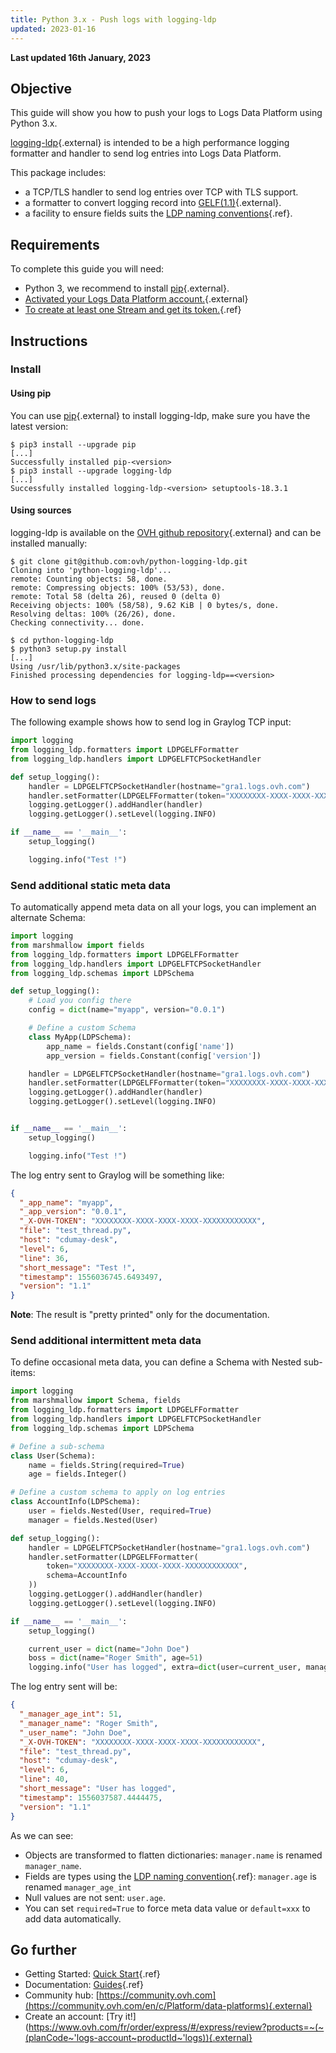 ```yaml
---
title: Python 3.x - Push logs with logging-ldp
updated: 2023-01-16
---
```


**Last updated 16th January, 2023**

## Objective

This guide will show you how to push your logs to Logs Data Platform using Python 3.x.

[logging-ldp](https://github.com/ovh/python-logging-ldp){.external} is intended to be a high performance logging formatter and handler to send log entries into Logs Data Platform.

This package includes:

- a TCP/TLS handler to send log entries over TCP with TLS support.
- a formatter to convert logging record into [GELF(1.1)](https://go2docs.graylog.org/4-x/getting_in_log_data/gelf.html?tocpath=Getting%20in%20Log%20Data%7CLog%20Sources%7CGELF%7C_____0#GELFPayloadSpecification#gelf-payload-specification){.external}.
- a facility to ensure fields suits the [LDP naming conventions](/pages/platform/logs-data-platform/field_naming_conventions){.ref}.


## Requirements

To complete this guide you will need:

- Python 3, we recommend to install [pip](https://pip.pypa.io/en/stable/installing/){.external}.
- [Activated your Logs Data Platform account.](https://www.ovh.com/fr/order/express/#/new/express/resume?products=~%28~%28planCode~%27logs-account~productId~%27logs%29){.external}
- [To create at least one Stream and get its token.](/pages/platform/logs-data-platform/quick_start){.ref}

## Instructions

### Install

#### Using pip

You can use [pip](https://pip.pypa.io/en/stable/){.external} to install logging-ldp, make sure you have the latest version:


```shell-session
$ pip3 install --upgrade pip
[...]
Successfully installed pip-<version>
$ pip3 install --upgrade logging-ldp
[...]
Successfully installed logging-ldp-<version> setuptools-18.3.1
```

#### Using sources

logging-ldp is available on the [OVH github repository](https://github.com/ovh/python-logging-ldp){.external} and can be installed manually:

```shell-session
$ git clone git@github.com:ovh/python-logging-ldp.git
Cloning into 'python-logging-ldp'...
remote: Counting objects: 58, done.
remote: Compressing objects: 100% (53/53), done.
remote: Total 58 (delta 26), reused 0 (delta 0)
Receiving objects: 100% (58/58), 9.62 KiB | 0 bytes/s, done.
Resolving deltas: 100% (26/26), done.
Checking connectivity... done.

$ cd python-logging-ldp
$ python3 setup.py install
[...]
Using /usr/lib/python3.x/site-packages
Finished processing dependencies for logging-ldp==<version>
```

### How to send logs

The following example shows how to send log in Graylog TCP input:

```python hl_lines="6 7"
import logging
from logging_ldp.formatters import LDPGELFFormatter
from logging_ldp.handlers import LDPGELFTCPSocketHandler

def setup_logging():
    handler = LDPGELFTCPSocketHandler(hostname="gra1.logs.ovh.com")
    handler.setFormatter(LDPGELFFormatter(token="XXXXXXXX-XXXX-XXXX-XXXX-XXXXXXXXXXXX"))
    logging.getLogger().addHandler(handler)
    logging.getLogger().setLevel(logging.INFO)

if __name__ == '__main__':
    setup_logging()

    logging.info("Test !")
```

### Send additional static meta data

To automatically append meta data on all your logs, you can implement an
alternate Schema:

```python hl_lines="16 17"
import logging
from marshmallow import fields
from logging_ldp.formatters import LDPGELFFormatter
from logging_ldp.handlers import LDPGELFTCPSocketHandler
from logging_ldp.schemas import LDPSchema

def setup_logging():
    # Load you config there
    config = dict(name="myapp", version="0.0.1")

    # Define a custom Schema
    class MyApp(LDPSchema):
        app_name = fields.Constant(config['name'])
        app_version = fields.Constant(config['version'])

    handler = LDPGELFTCPSocketHandler(hostname="gra1.logs.ovh.com")
    handler.setFormatter(LDPGELFFormatter(token="XXXXXXXX-XXXX-XXXX-XXXX-XXXXXXXXXXXX", schema=MyApp))
    logging.getLogger().addHandler(handler)
    logging.getLogger().setLevel(logging.INFO)


if __name__ == '__main__':
    setup_logging()

    logging.info("Test !")
```

The log entry sent to Graylog will be something like:

```json hl_lines="4"
{
  "_app_name": "myapp",
  "_app_version": "0.0.1",
  "_X-OVH-TOKEN": "XXXXXXXX-XXXX-XXXX-XXXX-XXXXXXXXXXXX",
  "file": "test_thread.py",
  "host": "cdumay-desk",
  "level": 6,
  "line": 36,
  "short_message": "Test !",
  "timestamp": 1556036745.6493497,
  "version": "1.1"
}
```

**Note**: The result is "pretty printed" only for the documentation.

### Send additional intermittent meta data

To define occasional meta data, you can define a Schema with Nested sub-items:

```python hl_lines="18 20"
import logging
from marshmallow import Schema, fields
from logging_ldp.formatters import LDPGELFFormatter
from logging_ldp.handlers import LDPGELFTCPSocketHandler
from logging_ldp.schemas import LDPSchema

# Define a sub-schema
class User(Schema):
    name = fields.String(required=True)
    age = fields.Integer()

# Define a custom schema to apply on log entries
class AccountInfo(LDPSchema):
    user = fields.Nested(User, required=True)
    manager = fields.Nested(User)

def setup_logging():
    handler = LDPGELFTCPSocketHandler(hostname="gra1.logs.ovh.com")
    handler.setFormatter(LDPGELFFormatter(
        token="XXXXXXXX-XXXX-XXXX-XXXX-XXXXXXXXXXXX",
        schema=AccountInfo
    ))
    logging.getLogger().addHandler(handler)
    logging.getLogger().setLevel(logging.INFO)

if __name__ == '__main__':
    setup_logging()

    current_user = dict(name="John Doe")
    boss = dict(name="Roger Smith", age=51)
    logging.info("User has logged", extra=dict(user=current_user, manager=boss))
```

The log entry sent will be:

```json hl_lines="5"
{
  "_manager_age_int": 51,
  "_manager_name": "Roger Smith",
  "_user_name": "John Doe",
  "_X-OVH-TOKEN": "XXXXXXXX-XXXX-XXXX-XXXX-XXXXXXXXXXXX",
  "file": "test_thread.py",
  "host": "cdumay-desk",
  "level": 6,
  "line": 40,
  "short_message": "User has logged",
  "timestamp": 1556037587.4444475,
  "version": "1.1"
}
```

As we can see:

* Objects are transformed to flatten dictionaries: `manager.name` is renamed `manager_name`.
* Fields are types using the [LDP naming convention](/pages/platform/logs-data-platform/field_naming_conventions){.ref}: `manager.age` is renamed `manager_age_int`
* Null values are not sent: `user.age`.
* You can set `required=True` to force meta data value or `default=xxx` to add data automatically.

## Go further

- Getting Started: [Quick Start](/pages/platform/logs-data-platform/quick_start){.ref}
- Documentation: [Guides](/us/en/logs-data-platform/){.ref}
- Community hub: [https://community.ovh.com](https://community.ovh.com/en/c/Platform/data-platforms){.external}
- Create an account: [Try it!](https://www.ovh.com/fr/order/express/#/express/review?products=~(~(planCode~'logs-account~productId~'logs)){.external}

